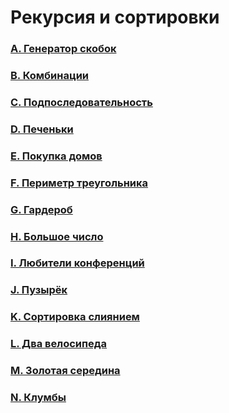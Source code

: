 # Рекурсия и сортировки

### [A. Генератор скобок](https://github.com/bitbybit/coding-practice/tree/main/yandex/recursion/bracket_generator/)

### [B. Комбинации](https://github.com/bitbybit/coding-practice/tree/main/yandex/recursion/combinations/)

### [C. Подпоследовательность](https://github.com/bitbybit/coding-practice/tree/main/yandex/recursion/subsequence/)

### [D. Печеньки](https://github.com/bitbybit/coding-practice/tree/main/yandex/recursion/cookies/)

### [E. Покупка домов](https://github.com/bitbybit/coding-practice/tree/main/yandex/recursion/buying_houses/)

### [F. Периметр треугольника](https://github.com/bitbybit/coding-practice/tree/main/yandex/recursion/perimeter_of_triangle/)

### [G. Гардероб](https://github.com/bitbybit/coding-practice/tree/main/yandex/recursion/wardrobe/)

### [H. Большое число](https://github.com/bitbybit/coding-practice/tree/main/yandex/recursion/big_number/)

### [I. Любители конференций](https://github.com/bitbybit/coding-practice/tree/main/yandex/recursion/conference_fans/)

### [J. Пузырёк](https://github.com/bitbybit/coding-practice/tree/main/yandex/recursion/bubble_sort/)

### [K. Сортировка слиянием](https://github.com/bitbybit/coding-practice/tree/main/yandex/recursion/merge_sort/)

### [L. Два велосипеда](https://github.com/bitbybit/coding-practice/tree/main/yandex/recursion/two_bicycles/)

### [M. Золотая середина](https://github.com/bitbybit/coding-practice/tree/main/yandex/recursion/golden_mean/)

### [N. Клумбы](https://github.com/bitbybit/coding-practice/tree/main/yandex/recursion/flower_beds/)
